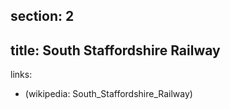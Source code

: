section: 2
----
title: South Staffordshire Railway
----
links:
- (wikipedia: South_Staffordshire_Railway)

